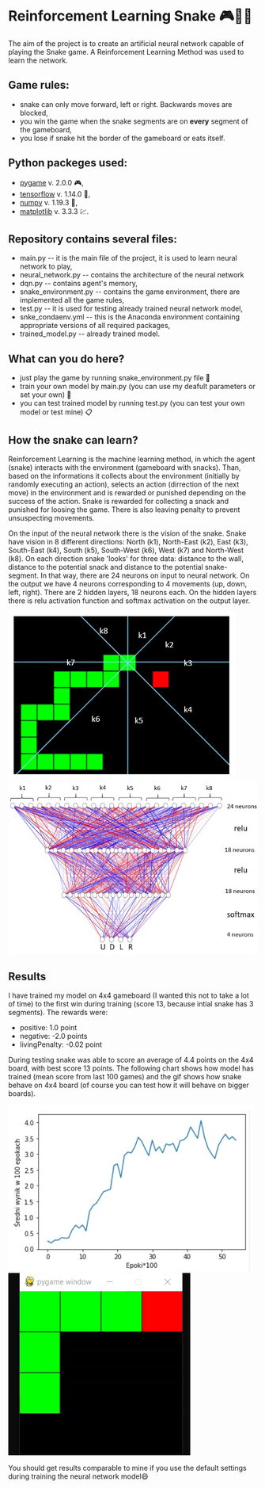 # Reinforcement Learning Snake :video_game::snake::brain:

The aim of the project is to create an artificial neural network capable of playing the Snake game. A Reinforcement Learning Method was used to learn the network.

## Game rules:
- snake can only move forward, left or right. Backwards moves are blocked,
- you win the game when the snake segments are on **every** segment of the gameboard,
- you lose if snake hit the border of the gameboard or eats itself.

## Python packeges used:
 - [pygame](https://www.pygame.org/) v. 2.0.0 :video_game:,
 - [tensorflow](https://www.tensorflow.org/) v. 1.14.0 :brain:,
 - [numpy](https://numpy.org/) v. 1.19.3 :1234:,
 - [matplotlib](https://matplotlib.org/) v. 3.3.3 :chart:.

## Repository contains several files:
- main.py -- it is the main file of the project, it is used to learn neural network to play,
- neural_network.py -- contains the architecture of the neural network
- dqn.py -- contains agent's memory,
- snake_environment.py -- contains the game environment, there are implemented all the game rules,
- test.py -- it is used for testing already trained neural network model,
- snke_condaenv.yml -- this is the Anaconda environment containing appropriate versions of all required packages,
- trained_model.py -- already trained model.

## What can you do here?
- just play the game by running snake_environment.py file :snake:
- train your own model by main.py (you can use my deafult parameters or set your own) :memo:
- you can test trained model by running test.py (you can test your own model or test mine) :clipboard:

## How the snake can learn?
Reinforcement Learning is the machine learning method, in which the agent (snake) interacts with the environment (gameboard with snacks). Than, based on the informations it collects about the environment (initially by randomly executing an action), selects an action (dirrection of the next move) in the environment and is rewarded or punished depending on the success of the action. Snake is rewarded for collecting a snack and punished for loosing the game. There is also leaving penalty to prevent unsuspecting movements.


On the input of the neural network there is the vision of the snake. Snake have vision in 8 different directions: North (k1), North-East (k2), East (k3), South-East (k4), South (k5), South-West (k6), West (k7) and North-West (k8). On each direction snake 'looks' for three data: distance to the wall, distance to the potential snack and distance to the potential snake-segment. In that way, there are 24 neurons on input to neural network. On the output we have 4 neurons corresponding to 4 movements (up, down, left, right). There are 2 hidden layers, 18 neurons each. On the hidden layers there is relu activation function and softmax activation on the output layer.

![directions](./images/directions.jpg) ![nn](./images/nn_schema.jpg)

## Results
I have trained my model on 4x4 gameboard (I wanted this not to take a lot of time) to the first win during training (score 13, because intial snake has 3 segments). The rewards were:
- positive: 1.0 point
- negative: -2.0 points
- livingPenalty: -0.02 point

During testing snake was able to score an average of 4.4 points on the 4x4 board, with best score 13 points. The following chart shows how model has trained (mean score from last 100 games) and the gif shows how snake behave on 4x4 board (of course you can test how it will behave on bigger boards).

![chart](./images/chart.jpg) ![4x4](./images/4x4gf.gif)

You should get results comparable to mine if you use the default settings during training the neural network model:smile:





